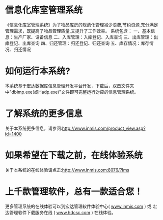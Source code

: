 # 信息化库室管理系统

《信息化库室管理系统》为了物品库房的规范化管理减少浪费,节约资源,充分满足管理需求，既提高了物品管理质量,又提升了工作效率。 系统包含： 一、基本信息：生产厂家、设备信息 二、入库管理：入库登记、入库查询 三、出库管理：出库登记、出库查询 四、归还管理：归还登记、归还查询 五、库存情况：库存情况、归还情况

# 如何运行本系统?

本系统基于宏达数据库信息管理开发平台开发，下载后，双击文件夹中"dbimp.exe(或Hadp.exe)"文件即可完整运行对应的信息管理系统。

# 了解系统的更多信息

关于本系统更多信息，请参阅:http://www.inmis.com/product_view.asp?id=1400

# 如果希望在下载之前，在线体验系统

关于本系统的在线体验请点击:http://www.inmis.com:8076/?Ims

# 上千款管理软件，总有一款适合您！

更多管理系统的在线体验可以到宏达管理软件体验中心( www.inmis.com ) 或 宏达管理软件下载服务在线 ( www.hdcsc.com ) 在线体验。

